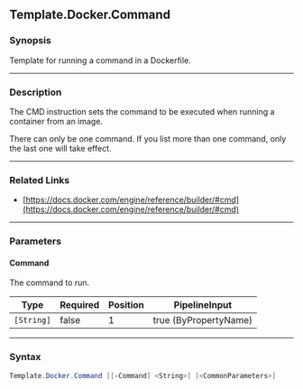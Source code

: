 Template.Docker.Command
-----------------------

### Synopsis
Template for running a command in a Dockerfile.

---

### Description

The CMD instruction sets the command to be executed when running a container from an image.

There can only be one command. If you list more than one command, only the last one will take effect.

---

### Related Links
* [https://docs.docker.com/engine/reference/builder/#cmd](https://docs.docker.com/engine/reference/builder/#cmd)

---

### Parameters
#### **Command**
The command to run.

|Type      |Required|Position|PipelineInput        |
|----------|--------|--------|---------------------|
|`[String]`|false   |1       |true (ByPropertyName)|

---

### Syntax
```PowerShell
Template.Docker.Command [[-Command] <String>] [<CommonParameters>]
```

